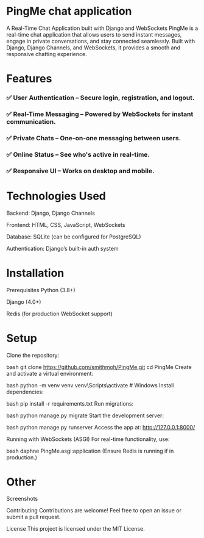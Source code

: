 # PingMe chat application
A Real-Time Chat Application built with Django and WebSockets
PingMe is a real-time chat application that allows users to send instant messages, engage in private conversations, and stay connected seamlessly. Built with Django, Django Channels, and WebSockets, it provides a smooth and responsive chatting experience.

# Features
###  ✅ User Authentication – Secure login, registration, and logout.
### ✅ Real-Time Messaging – Powered by WebSockets for instant communication.
### ✅ Private Chats – One-on-one messaging between users.
### ✅ Online Status – See who's active in real-time.
### ✅ Responsive UI – Works on desktop and mobile.

# Technologies Used
Backend: Django, Django Channels

Frontend: HTML, CSS, JavaScript, WebSockets

Database: SQLite (can be configured for PostgreSQL)

Authentication: Django’s built-in auth system

# Installation
Prerequisites
Python (3.8+)

Django (4.0+)

Redis (for production WebSocket support)

# Setup
Clone the repository:

bash
git clone https://github.com/smithmoh/PingMe.git
cd PingMe
Create and activate a virtual environment:

bash
python -m venv venv
venv\Scripts\activate     # Windows
Install dependencies:

bash
pip install -r requirements.txt
Run migrations:

bash
python manage.py migrate
Start the development server:

bash
python manage.py runserver
Access the app at:
http://127.0.0.1:8000/

Running with WebSockets (ASGI)
For real-time functionality, use:

bash
daphne PingMe.asgi:application
(Ensure Redis is running if in production.)
# Other
Screenshots


Contributing
Contributions are welcome! Feel free to open an issue or submit a pull request.

License
This project is licensed under the MIT License.
